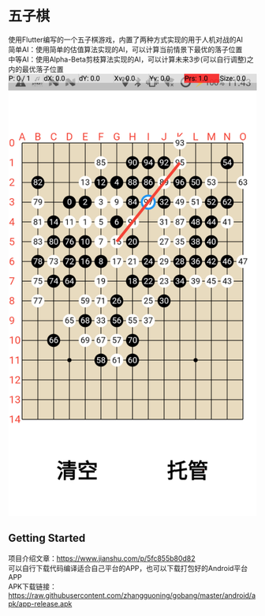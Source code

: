 # 五子棋

使用Flutter编写的一个五子棋游戏，内置了两种方式实现的用于人机对战的AI
<br/>简单AI：使用简单的估值算法实现的AI，可以计算当前情景下最优的落子位置
<br/>中等AI：使用Alpha-Beta剪枝算法实现的AI，可以计算未来3步(可以自行调整)之内的最优落子位置
<br/>
![](https://raw.githubusercontent.com/zhangguoning/gobang/master/android/apk/LeftTop.png)
## Getting Started
项目介绍文章：https://www.jianshu.com/p/5fc855b80d82
<br/>可以自行下载代码编译适合自己平台的APP，也可以下载打包好的Android平台APP
<br/>APK下载链接：https://raw.githubusercontent.com/zhangguoning/gobang/master/android/apk/app-release.apk
